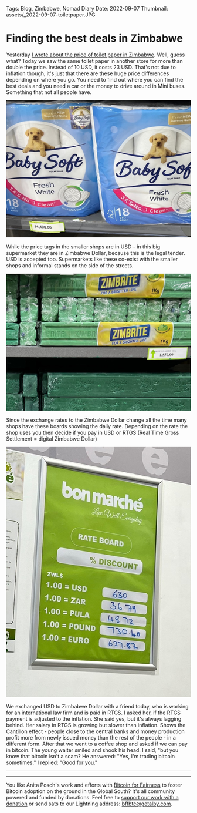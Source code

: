 Tags: Blog, Zimbabwe, Nomad Diary
Date: 2022-09-07
Thumbnail: assets/_2022-09-07-toiletpaper.JPG

# Finding the best deals in Zimbabwe

Yesterday [I wrote about the price of toilet paper in Zimbabwe](shopping-with-two-currencies-in-zimbabwe). Well, guess what? Today we saw the same toilet paper in another store for more than double the price. Instead of 10 USD, it costs 23 USD. That's not due to inflation though, it's just that there are these huge price differences depending on where you go. You need to find out where you can find the best deals and you need a car or the money to drive around in Mini buses. Something that not all people have. 

![](assets/_2022-09-07-toiletpaper.jpg)

While the price tags in the smaller shops are in USD - in this big supermarket they are in Zimbabwe Dollar, because this is the legal tender. USD is accepted too. Supermarkets like these co-exist with the smaller shops and informal stands on the side of the streets.

![](assets/_2022-09-07-zimbrite.jpg)

Since the exchange rates to the Zimbabwe Dollar change all the time many shops have these boards showing the daily rate. Depending on the rate the shop uses you then decide if you pay in USD or RTGS (Real Time Gross Settlement = digital Zimbabwe Dollar)

![](assets/_2022-09-07-board.jpg)

We exchanged USD to Zimbabwe Dollar with a friend today, who is working for an international law firm and is paid in RTGS. I asked her, if the RTGS payment is adjusted to the inflation. She said yes, but it's always lagging behind. Her salary in RTGS is growing but slower than inflation. Shows the Cantillon effect - people close to the central banks and money production profit more from newly issued money than the rest of the people - in a different form. After that we went to a coffee shop and asked if we can pay in bitcoin. The young waiter smiled and shook his head. I said, "but you know that bitcoin isn't a scam? He answered: "Yes, I'm trading bitcoin sometimes." I replied: "Good for you."

---

---

You like Anita Posch's work and efforts with [Bitcoin for Fairness](https://bffbtc.org) to foster Bitcoin adoption on the ground in the Global South? It's all community powered and funded by donations. Feel free to [support our work with a donation](https://anita.link/donate) or send sats to our Lightning address: bffbtc@getalby.com.